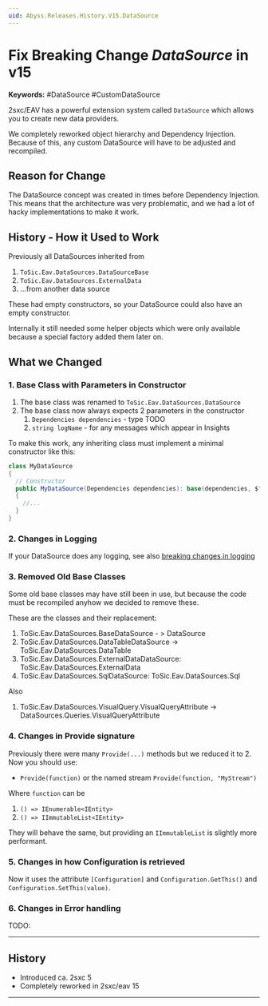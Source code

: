 ```yaml
---
uid: Abyss.Releases.History.V15.DataSource
---
```


# Fix Breaking Change _DataSource_ in v15

**Keywords:** #DataSource #CustomDataSource

2sxc/EAV has a powerful extension system called `DataSource` which allows you to create new data providers.

We completely reworked object hierarchy and Dependency Injection.
Because of this, any custom DataSource will have to be adjusted and recompiled.


## Reason for Change

The DataSource concept was created in times before Dependency Injection.
This means that the architecture was very problematic,
and we had a lot of hacky implementations to make it work.

## History - How it Used to Work

Previously all DataSources inherited from

1. `ToSic.Eav.DataSources.DataSourceBase`
1. `ToSic.Eav.DataSources.ExternalData`
1. ...from another data source

These had empty constructors, so your DataSource could also have an empty constructor.

Internally it still needed some helper objects which were only available because a special factory added them later on.

## What we Changed

### 1. Base Class with Parameters in Constructor

1. The base class was renamed to `ToSic.Eav.DataSources.DataSource`
1. The base class now always expects 2 parameters in the constructor
    1. `Dependencies dependencies` - type TODO
    1. `string logName` - for any messages which appear in Insights

To make this work, any inheriting class must implement a minimal constructor like this:

```c#
class MyDataSource
{
  // Constructor
  public MyDataSource(Dependencies dependencies): base(dependencies, $"My.DataSc")
  {
    //...
  }
}

```

### 2. Changes in Logging

If your DataSource does any logging, see also [breaking changes in logging](xref:Abyss.Releases.History.V15.Logging)


### 3. Removed Old Base Classes

Some old base classes may have still been in use, but because the code must be recompiled anyhow we decided to remove these.

These are the classes and their replacement:

1. ToSic.Eav.DataSources.BaseDataSource - > DataSource
1. ToSic.Eav.DataSources.DataTableDataSource -> ToSic.Eav.DataSources.DataTable
1. ToSic.Eav.DataSources.ExternalDataDataSource: ToSic.Eav.DataSources.ExternalData
1. ToSic.Eav.DataSources.SqlDataSource: ToSic.Eav.DataSources.Sql

Also

1. ToSic.Eav.DataSources.VisualQuery.VisualQueryAttribute -> DataSources.Queries.VisualQueryAttribute

### 4. Changes in Provide signature

Previously there were many `Provide(...)` methods but we reduced it to 2.
Now you should use:

* `Provide(function)` or the named stream `Provide(function, "MyStream")`

Where `function` can be

1. `() => IEnumerable<IEntity>`
1. `() => IImmutableList<IEntity>`

They will behave the same, but providing an `IImmutableList` is slightly more performant.

### 5. Changes in how Configuration is retrieved

Now it uses the attribute `[Configuration]` and `Configuration.GetThis()` and `Configuration.SetThis(value)`.

### 6. Changes in Error handling

TODO:


---

## History

* Introduced ca. 2sxc 5
* Completely reworked in 2sxc/eav 15

---

<!-- Shortlink to here: https://r.2sxc.org/brc-15-datasource todo -->
